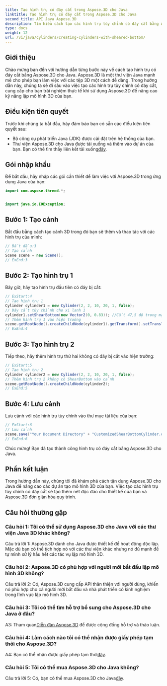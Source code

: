 ```yaml
---
title: Tạo hình trụ có đáy cắt trong Aspose.3D cho Java
linktitle: Tạo hình trụ có đáy cắt trong Aspose.3D cho Java
second_title: API Java Aspose.3D
description: Tìm hiểu cách tạo các hình trụ tùy chỉnh có đáy cắt bằng Aspose.3D cho Java. Nâng cao kỹ năng lập mô hình 3D của bạn với hướng dẫn từng bước này.
type: docs
weight: 12
url: /vi/java/cylinders/creating-cylinders-with-sheared-bottom/
---
```

## Giới thiệu

Chào mừng bạn đến với hướng dẫn từng bước này về cách tạo hình trụ có đáy cắt bằng Aspose.3D cho Java. Aspose.3D là một thư viện Java mạnh mẽ cho phép bạn làm việc với các tệp 3D một cách dễ dàng. Trong hướng dẫn này, chúng ta sẽ đi sâu vào việc tạo các hình trụ tùy chỉnh có đáy cắt, cung cấp cho bạn trải nghiệm thực tế khi sử dụng Aspose.3D để nâng cao kỹ năng lập mô hình 3D của bạn.

## Điều kiện tiên quyết

Trước khi chúng ta bắt đầu, hãy đảm bảo bạn có sẵn các điều kiện tiên quyết sau:
- Bộ công cụ phát triển Java (JDK) được cài đặt trên hệ thống của bạn.
-  Thư viện Aspose.3D cho Java được tải xuống và thêm vào dự án của bạn. Bạn có thể tìm thấy liên kết tải xuống[đây](https://releases.aspose.com/3d/java/).

## Gói nhập khẩu

Để bắt đầu, hãy nhập các gói cần thiết để làm việc với Aspose.3D trong ứng dụng Java của bạn:
```java
import com.aspose.threed.*;


import java.io.IOException;
```

## Bước 1: Tạo cảnh

Bắt đầu bằng cách tạo cảnh 3D trong đó bạn sẽ thêm và thao tác với các hình trụ của mình:
```java
// Bắt đầu:3
// Tạo cảnh
Scene scene = new Scene();
// ExEnd:3
```

## Bước 2: Tạo hình trụ 1

Bây giờ, hãy tạo hình trụ đầu tiên có đáy bị cắt:
```java
// ExStart:4
// Tạo hình trụ 1
Cylinder cylinder1 = new Cylinder(2, 2, 10, 20, 1, false);
// Đáy cắt tùy chỉnh cho xi lanh 1
cylinder1.setShearBottom(new Vector2(0, 0.83)); //Cắt 47,5 độ trong mặt phẳng xy (trục z)
// Thêm hình trụ 1 vào hiện trường
scene.getRootNode().createChildNode(cylinder1).getTransform().setTranslation(10, 0, 0);
// ExEnd:4
```

## Bước 3: Tạo hình trụ 2

Tiếp theo, hãy thêm hình trụ thứ hai không có đáy bị cắt vào hiện trường:
```java
// ExStart:5
// Tạo hình trụ 2
Cylinder cylinder2 = new Cylinder(2, 2, 10, 20, 1, false);
// Thêm hình trụ 2 không có ShearBottom vào cảnh
scene.getRootNode().createChildNode(cylinder2);
// ExEnd:5
```

## Bước 4: Lưu cảnh

Lưu cảnh với các hình trụ tùy chỉnh vào thư mục tài liệu của bạn:
```java
// ExStart:6
// Lưu cảnh
scene.save("Your Document Directory" + "CustomizedShearBottomCylinder.obj", FileFormat.WAVEFRONTOBJ);
// ExEnd:6
```

Chúc mừng! Bạn đã tạo thành công hình trụ có đáy cắt bằng Aspose.3D cho Java.

## Phần kết luận

Trong hướng dẫn này, chúng tôi đã khám phá cách tận dụng Aspose.3D cho Java để nâng cao các dự án tạo mô hình 3D của bạn. Việc tạo các hình trụ tùy chỉnh có đáy cắt sẽ tạo thêm nét độc đáo cho thiết kế của bạn và Aspose.3D đơn giản hóa quy trình.

## Câu hỏi thường gặp

### Câu hỏi 1: Tôi có thể sử dụng Aspose.3D cho Java với các thư viện Java 3D khác không?

Câu trả lời 1: Aspose.3D dành cho Java được thiết kế để hoạt động độc lập. Mặc dù bạn có thể tích hợp nó với các thư viện khác nhưng nó đủ mạnh để tự mình xử lý hầu hết các tác vụ lập mô hình 3D.

### Câu hỏi 2: Aspose.3D có phù hợp với người mới bắt đầu lập mô hình 3D không?

Câu trả lời 2: Có, Aspose.3D cung cấp API thân thiện với người dùng, khiến nó phù hợp cho cả người mới bắt đầu và nhà phát triển có kinh nghiệm trong lĩnh vực lập mô hình 3D.

### Câu hỏi 3: Tôi có thể tìm hỗ trợ bổ sung cho Aspose.3D cho Java ở đâu?

 A3: Tham quan[Diễn đàn Aspose.3D](https://forum.aspose.com/c/3d/18) để được cộng đồng hỗ trợ và thảo luận.

### Câu hỏi 4: Làm cách nào tôi có thể nhận được giấy phép tạm thời cho Aspose.3D?

 A4: Bạn có thể nhận được giấy phép tạm thời[đây](https://purchase.aspose.com/temporary-license/).

### Câu hỏi 5: Tôi có thể mua Aspose.3D cho Java không?

 Câu trả lời 5: Có, bạn có thể mua Aspose.3D cho Java[đây](https://purchase.aspose.com/buy).